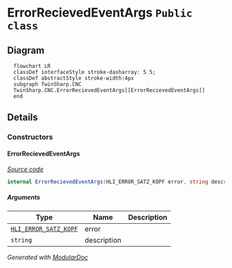 # ErrorRecievedEventArgs `Public class`

## Diagram
```mermaid
  flowchart LR
  classDef interfaceStyle stroke-dasharray: 5 5;
  classDef abstractStyle stroke-width:4px
  subgraph TwinSharp.CNC
  TwinSharp.CNC.ErrorRecievedEventArgs[[ErrorRecievedEventArgs]]
  end
```

## Details
### Constructors
#### ErrorRecievedEventArgs
[*Source code*](https://github.com///blob//TwinSharp/CNC/ErrorManagement.cs#L83)
```csharp
internal ErrorRecievedEventArgs(HLI_ERROR_SATZ_KOPF error, string description)
```
##### Arguments
| Type | Name | Description |
| --- | --- | --- |
| [`HLI_ERROR_SATZ_KOPF`](./HLI_ERROR_SATZ_KOPF.md) | error |   |
| `string` | description |   |

*Generated with* [*ModularDoc*](https://github.com/hailstorm75/ModularDoc)
